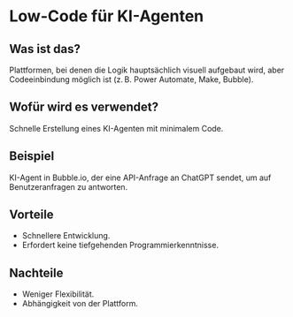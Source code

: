 # Low-Code für KI-Agenten

## Was ist das?
Plattformen, bei denen die Logik hauptsächlich visuell aufgebaut wird, aber Codeeinbindung möglich ist (z. B. Power Automate, Make, Bubble).

## Wofür wird es verwendet?
Schnelle Erstellung eines KI-Agenten mit minimalem Code.

## Beispiel
KI-Agent in Bubble.io, der eine API-Anfrage an ChatGPT sendet, um auf Benutzeranfragen zu antworten.

## Vorteile
- Schnellere Entwicklung.
- Erfordert keine tiefgehenden Programmierkenntnisse.

## Nachteile
- Weniger Flexibilität.
- Abhängigkeit von der Plattform.
